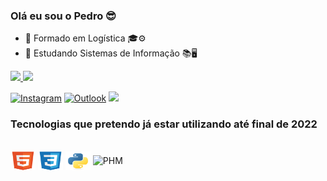 ### Olá eu sou o Pedro 😎

- 🌲 Formado em Logística 🎓⚙️
- 🌱 Estudando Sistemas de Informação 📚🖥️

<div>
  <a href="https://github.com/PedroHenriqueMR">
  <img height="180em" src="https://github-readme-stats.vercel.app/api?username=PedroHenriqueMR&show_icons=true&theme=dark&include_all_commits=true&count_private=true"/>
  <img height="180em" src="https://github-readme-stats.vercel.app/api/top-langs/?username=PedroHenriqueMR&layout=compact&langs_count=16&theme=dark"/>
    
</div>


 [![Instagram](https://img.shields.io/badge/Instagram-E4405F?style=for-the-badge&logo=instagram&logoColor=white)](https://instagram.com/P_H_M__)
 [![Outlook](https://img.shields.io/badge/Microsoft_Outlook-0078D4?style=for-the-badge&logo=microsoft-outlook&logoColor=white)](https://Outlook.comPedropsn158@hotmail.com)
 <a href="https://www.linkedin.com/in/pedro-henrique-4898861b0/"><img src="https://img.shields.io/badge/LinkedIn-0077B5?style=for-the-badge&logo=linkedin&logoColor=white" /></a>
  
### Tecnologias que pretendo já estar utilizando até final de 2022
  
<div style="display: inline_block"><br>

  <img align="center" alt="PHM" height="30" width="40" src="https://raw.githubusercontent.com/devicons/devicon/master/icons/html5/html5-original.svg">
  <img align="center" alt="PHM" height="30" width="40" src="https://raw.githubusercontent.com/devicons/devicon/master/icons/css3/css3-original.svg">
  <img align="center" alt="PHM" height="30" width="40" src="https://raw.githubusercontent.com/devicons/devicon/master/icons/python/python-original.svg">
  <img align="center" alt="PHM" height="30" width="40" src="https://cdn.jsdelivr.net/gh/devicons/devicon/icons/javascript/javascript-original.svg" />

</svg>
 
</div>
